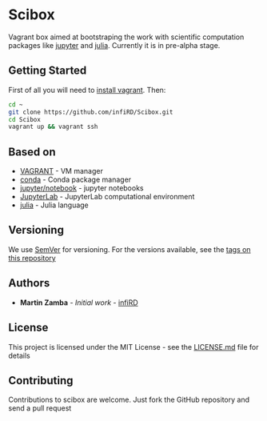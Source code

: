 # Scibox

Vagrant box aimed at bootstraping the work with scientific computation packages
like [jupyter](http://jupyter.org/) and [julia](http://julialang.org/). Currently it is in pre-alpha stage.

## Getting Started

First of all you will need to [install vagrant](https://www.vagrantup.com/docs/installation/). Then:

```bash
cd ~
git clone https://github.com/infiRD/Scibox.git
cd Scibox
vagrant up && vagrant ssh
```

## Based on

* [VAGRANT](https://www.vagrantup.com/) - VM manager
* [conda](https://github.com/conda/conda) - Conda package manager
* [jupyter/notebook](https://github.com/jupyter/notebook) - jupyter notebooks
* [JupyterLab](https://github.com/jupyter/notebook) - JupyterLab computational environment
* [julia](https://github.com/JuliaLang/julia) - Julia language

## Versioning
We use [SemVer](http://semver.org/) for versioning. For the versions available, see the [tags on this repository](https://github.com/infiRD/Scibox/tags)

## Authors

* **Martin Zamba** - *Initial work* - [infiRD](https://github.com/infiRD)

## License

This project is licensed under the MIT License - see the [LICENSE.md](LICENSE.md) file for details

## Contributing

Contributions to scibox are welcome. Just fork the GitHub repository and send a pull request
